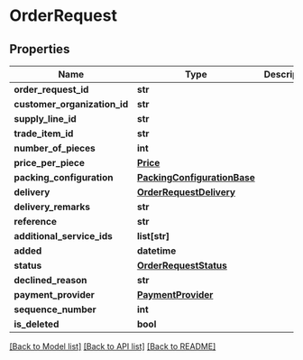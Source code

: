 # OrderRequest

## Properties
Name | Type | Description | Notes
------------ | ------------- | ------------- | -------------
**order_request_id** | **str** |  | 
**customer_organization_id** | **str** |  | 
**supply_line_id** | **str** |  | [optional] 
**trade_item_id** | **str** |  | 
**number_of_pieces** | **int** |  | 
**price_per_piece** | [**Price**](Price.md) |  | 
**packing_configuration** | [**PackingConfigurationBase**](PackingConfigurationBase.md) |  | 
**delivery** | [**OrderRequestDelivery**](OrderRequestDelivery.md) |  | 
**delivery_remarks** | **str** |  | [optional] 
**reference** | **str** |  | [optional] 
**additional_service_ids** | **list[str]** |  | 
**added** | **datetime** |  | 
**status** | [**OrderRequestStatus**](OrderRequestStatus.md) |  | 
**declined_reason** | **str** |  | [optional] 
**payment_provider** | [**PaymentProvider**](PaymentProvider.md) |  | [optional] 
**sequence_number** | **int** |  | 
**is_deleted** | **bool** |  | 

[[Back to Model list]](../README.md#documentation-for-models) [[Back to API list]](../README.md#documentation-for-api-endpoints) [[Back to README]](../README.md)

